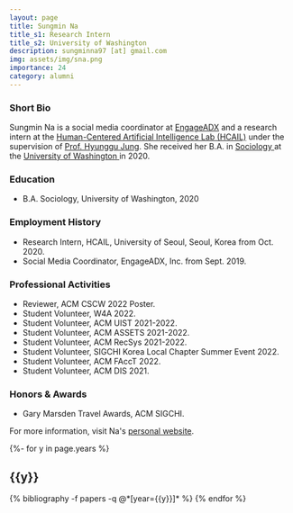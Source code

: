 ```yaml
---
layout: page
title: Sungmin Na
title_s1: Research Intern
title_s2: University of Washington
description: sungminna97 [at] gmail.com
img: assets/img/sna.png
importance: 24
category: alumni
---
```


### Short Bio
<p>Sungmin Na is a social media coordinator at <a href="https://www.engageadx.com/">EngageADX</a> and a research intern at the <a href="http://hcail.github.io">Human-Centered Artificial Intelligence Lab (HCAIL)</a> under the supervision of <a href="http://hyunggujung.com">Prof. Hyunggu Jung</a>. She received her B.A. in <a href="https://soc.washington.edu//">Sociology </a>at the <a href="https://www.washington.edu/">University of Washington </a>in 2020.</p>

### Education
<ul>
<li>B.A. Sociology, University of Washington, 2020
</li>
</ul>

### Employment History
<ul>
<li>Research Intern, HCAIL, University of Seoul, Seoul, Korea from Oct. 2020.
</li>
<li>Social Media Coordinator, EngageADX, Inc. from Sept. 2019.
</li>
</ul>

### Professional Activities
<ul>
<li>Reviewer, ACM CSCW 2022 Poster.
</li>
<li>Student Volunteer, W4A 2022.
</li>
<li>Student Volunteer, ACM UIST 2021-2022.
</li>
<li>Student Volunteer, ACM ASSETS 2021-2022.
</li>
<li>Student Volunteer, ACM RecSys 2021-2022.
</li>
<li>Student Volunteer, SIGCHI Korea Local Chapter Summer Event 2022.
</li>
<li>Student Volunteer, ACM FAccT 2022.
</li>
<li>Student Volunteer, ACM DIS 2021.
</li>
</ul>

### Honors & Awards
<ul>
<li>Gary Marsden Travel Awards, ACM SIGCHI.
</li>
</ul>

For more information, visit Na's [personal website](https://sungminna97.wixsite.com/hci-researcher).

<!-- _pages/publications.md -->
<div class="publications">

{%- for y in page.years %}
  <h2 class="year">{{y}}</h2>
  {% bibliography -f papers -q @*[year={{y}}]* %}
{% endfor %}

</div>
